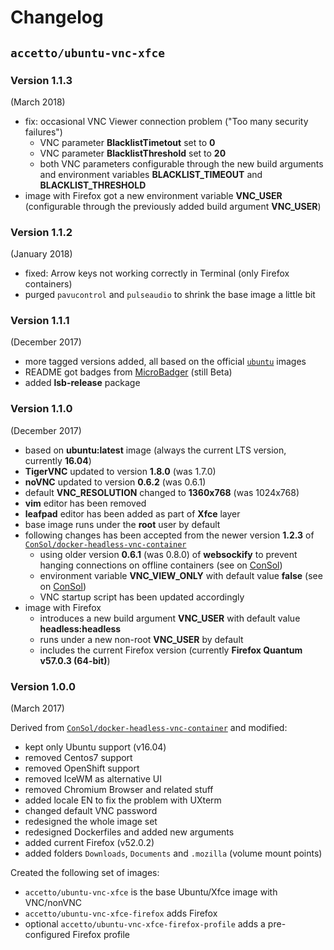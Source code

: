 # Changelog 

## `accetto/ubuntu-vnc-xfce`

### Version 1.1.3

(March 2018)

* fix: occasional VNC Viewer connection problem ("Too many security failures")
  * VNC parameter **BlacklistTimetout** set to **0**
  * VNC parameter **BlacklistThreshold** set to **20**
  * both VNC parameters configurable through the new build arguments and environment variables **BLACKLIST_TIMEOUT** and **BLACKLIST_THRESHOLD**
* image with Firefox got a new environment variable **VNC_USER** (configurable through the previously added build argument **VNC_USER**)

### Version 1.1.2

(January 2018)

* fixed: Arrow keys not working correctly in Terminal (only Firefox containers)
* purged `pavucontrol` and `pulseaudio` to shrink the base image a little bit

### Version 1.1.1

(December 2017)

* more tagged versions added, all based on the official [`ubuntu`](https://hub.docker.com/_/ubuntu/) images
* README got badges from [MicroBadger](https://microbadger.com/) (still Beta)
* added **lsb-release** package

### Version 1.1.0

(December 2017)

* based on **ubuntu:latest** image (always the current LTS version, currently **16.04**)
* **TigerVNC** updated to version **1.8.0** (was 1.7.0)
* **noVNC** updated to version **0.6.2** (was 0.6.1)
* default **VNC\_RESOLUTION** changed to **1360x768** (was 1024x768)
* **vim** editor has been removed
* **leafpad** editor has been added as part of **Xfce** layer
* base image runs under the **root** user by default
* following changes has been accepted from the newer version **1.2.3** of [`ConSol/docker-headless-vnc-container`](https://github.com/ConSol/docker-headless-vnc-container)
  * using older version **0.6.1** (was 0.8.0) of **websockify** to prevent hanging connections on offline containers (see on [ConSol](https://github.com/ConSol/docker-headless-vnc-container/issues/50))
  * environment variable **VNC\_VIEW\_ONLY** with default value **false** (see on [ConSol](https://github.com/ConSol/docker-headless-vnc-container))
  * VNC startup script has been updated accordingly
* image with Firefox
  * introduces a new build argument **VNC\_USER** with default value **headless:headless**
  * runs under a new non-root **VNC\_USER** by default
  * includes the current Firefox version (currently **Firefox Quantum v57.0.3 (64-bit)**)

### Version 1.0.0

(March 2017)

Derived from [`ConSol/docker-headless-vnc-container`](https://github.com/ConSol/docker-headless-vnc-container) and modified:

* kept only Ubuntu support (v16.04)
* removed Centos7 support
* removed OpenShift support
* removed IceWM as alternative UI
* removed Chromium Browser and related stuff
* added locale EN to fix the problem with UXterm
* changed default VNC password
* redesigned the whole image set
* redesigned Dockerfiles and added new arguments
* added current Firefox (v52.0.2)
* added folders `Downloads`, `Documents` and `.mozilla` (volume mount points)

Created the following set of images:

* `accetto/ubuntu-vnc-xfce` is the base Ubuntu/Xfce image with VNC/nonVNC
* `accetto/ubuntu-vnc-xfce-firefox` adds Firefox
* optional `accetto/ubuntu-vnc-xfce-firefox-profile` adds a pre-configured Firefox profile